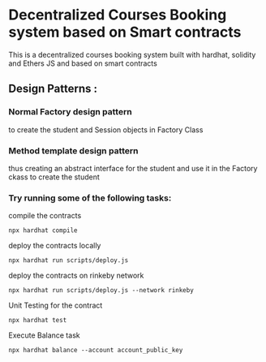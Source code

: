 # Decentralized Courses Booking system based on Smart contracts

This is a decentralized courses booking system built with hardhat, solidity and Ethers JS and based on smart contracts

## Design Patterns :
### Normal Factory design pattern 
to create the student and Session objects in Factory Class
### Method template design pattern
thus creating an abstract interface for the student and use it in the Factory ckass to create the student 

### Try running some of the following tasks:

compile the contracts 

```
npx hardhat compile 
```

deploy the contracts locally 
```
npx hardhat run scripts/deploy.js
```

deploy the contracts on rinkeby network 
```
npx hardhat run scripts/deploy.js --network rinkeby
```

Unit Testing for the contract 
```
npx hardhat test 
```

Execute Balance task  
```
npx hardhat balance --account account_public_key 
```